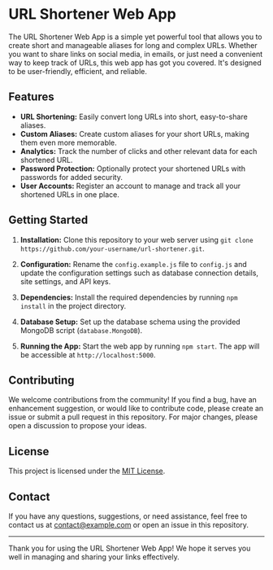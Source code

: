 # URL Shortener Web App

The URL Shortener Web App is a simple yet powerful tool that allows you to create short and manageable aliases for long and complex URLs. Whether you want to share links on social media, in emails, or just need a convenient way to keep track of URLs, this web app has got you covered. It's designed to be user-friendly, efficient, and reliable.


## Features

- **URL Shortening:** Easily convert long URLs into short, easy-to-share aliases.
- **Custom Aliases:** Create custom aliases for your short URLs, making them even more memorable.
- **Analytics:** Track the number of clicks and other relevant data for each shortened URL.
- **Password Protection:** Optionally protect your shortened URLs with passwords for added security.
- **User Accounts:** Register an account to manage and track all your shortened URLs in one place.


## Getting Started

1. **Installation:** Clone this repository to your web server using `git clone https://github.com/your-username/url-shortener.git`.

2. **Configuration:** Rename the `config.example.js` file to `config.js` and update the configuration settings such as database connection details, site settings, and API keys.

3. **Dependencies:** Install the required dependencies by running `npm install` in the project directory.

4. **Database Setup:** Set up the database schema using the provided MongoDB script (`database.MongoDB`).

5. **Running the App:** Start the web app by running `npm start`. The app will be accessible at `http://localhost:5000`.



## Contributing

We welcome contributions from the community! If you find a bug, have an enhancement suggestion, or would like to contribute code, please create an issue or submit a pull request in this repository. For major changes, please open a discussion to propose your ideas.

## License

This project is licensed under the [MIT License](LICENSE).

## Contact

If you have any questions, suggestions, or need assistance, feel free to contact us at contact@example.com or open an issue in this repository.

---

Thank you for using the URL Shortener Web App! We hope it serves you well in managing and sharing your links effectively.
